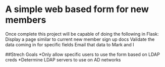 A simple web based form for new members
======
Once complete this project will be capable of doing the following in Flask:
Display a page similar to current new member sign up docs
Validate the data coming in for specific fields
Email that data to Mark and I

##Strech Goals
  *Only allow specific users to use the form based on LDAP creds
  *Determine LDAP servers to use on AD networks
